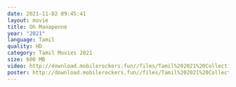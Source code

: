 ```yaml
---
date: 2021-11-02 09:45:41
layout: movie
title: Oh Manapenne
year: "2021"
language: Tamil
quality: HD
category: Tamil Movies 2021
size: 600 MB
video: http://download.mobilerockers.fun//files/Tamil%202021%20Collection/Anbudan%20Amma%20(2021)/Anbudan%20Amma%20(2021)%20Full%20Movies/Anbudan%20Amma%20(2021)%20HDRip/Anbudan%20Amma%20(2021)%20HDRip%20Single%20Part.mp4
poster: http://download.mobilerockers.fun//files/Tamil%202021%20Collection/Oh%20Manapenne%20(2021)/Oh%20Manapenne%20(2021)%20Full%20Movies/Oh%20Manapenne%20(2021)%20HDRip/Oh%20Manapenne%20(2021)%20HDRip%20Single%20Part.mp4
---
```

